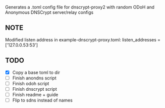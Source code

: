 Generates a .toml config file for dnscrypt-proxy2 with random ODoH and Anonymous DNSCrypt server/relay configs

## NOTE

Modified listen address in example-dnscrypt-proxy.toml:
listen_addresses = ['127.0.0.53:53']

## TODO

- [x] Copy a base toml to dir
- [ ] Finish anondns script
- [ ] Finish odoh script
- [ ] Finish dnscrypt script
- [ ] Finish readme + guide
- [ ] Flip to sdns instead of names
